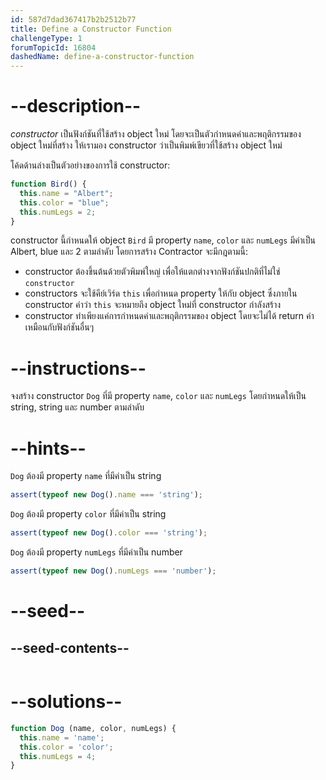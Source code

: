 ```yaml
---
id: 587d7dad367417b2b2512b77
title: Define a Constructor Function
challengeType: 1
forumTopicId: 16804
dashedName: define-a-constructor-function
---
```


# --description--

<dfn>constructor</dfn> เป็นฟังก์ชันที่ใช้สร้าง object ใหม่ โดยจะเป็นตัวกำหนดค่าและพฤติกรรมของ object ใหม่ที่สร้าง 
ให้เรามอง constructor ว่าเป็นพิมพ์เขียวที่ใช้สร้าง object ใหม่ 

โค้ดด้านล่างเป็นตัวอย่างของการใช้ constructor:

```js
function Bird() {
  this.name = "Albert";
  this.color = "blue";
  this.numLegs = 2;
}
```

constructor นี้กำหนดให้ object `Bird` มี property `name`, `color` และ `numLegs` มีค่าเป็น Albert, blue และ 2 ตามลำดับ โดยการสร้าง Contractor จะมีกฎตามนี้:


<ul><li>constructor ต้องขึ้นต้นด้วยตัวพิมพ์ใหญ่ เพื่อให้แตกต่างจากฟังก์ชันปกติที่ไม่ใช่ <code>constructor</code>
</li><li>constructors จะใช้คีย์เวิร์ด <code>this</code> เพื่อกำหนด property ให้กับ object ซึ่งภายใน constructor คำว่า <code>this</code> จะหมายถึง object ใหม่ที่ constructor กำลังสร้าง</li>
<li>constructor ทำเพียงแค่การกำหนดค่าและพฤติกรรมของ object โดยจะไม่ได้ return ค่าเหมือนกับฟังก์ชันอื่นๆ</li></ul>

# --instructions--

จงสร้าง constructor `Dog` ที่มี property `name`, `color` และ `numLegs` โดยกำหนดให้เป็น string, string และ number ตามลำดับ

# --hints--

`Dog` ต้องมี property `name` ที่มีค่าเป็น string

```js
assert(typeof new Dog().name === 'string');
```

`Dog` ต้องมี property `color` ที่มีค่าเป็น string

```js
assert(typeof new Dog().color === 'string');
```

`Dog` ต้องมี property `numLegs` ที่มีค่าเป็น number

```js
assert(typeof new Dog().numLegs === 'number');
```

# --seed--

## --seed-contents--

```js

```

# --solutions--

```js
function Dog (name, color, numLegs) {
  this.name = 'name';
  this.color = 'color';
  this.numLegs = 4;
}
```
